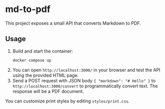 # md-to-pdf

This project exposes a small API that converts Markdown to PDF.

## Usage

1. Build and start the container:
   ```bash
   docker compose up
   ```
2. You can open `http://localhost:3000/` in your browser and test the API using the provided HTML page.
3. Send a POST request with JSON body `{ "markdown": "# Hello" }` to `http://localhost:3000/convert` to programmatically convert text.
   The response will be a PDF document.

You can customize print styles by editing `styles/print.css`.

